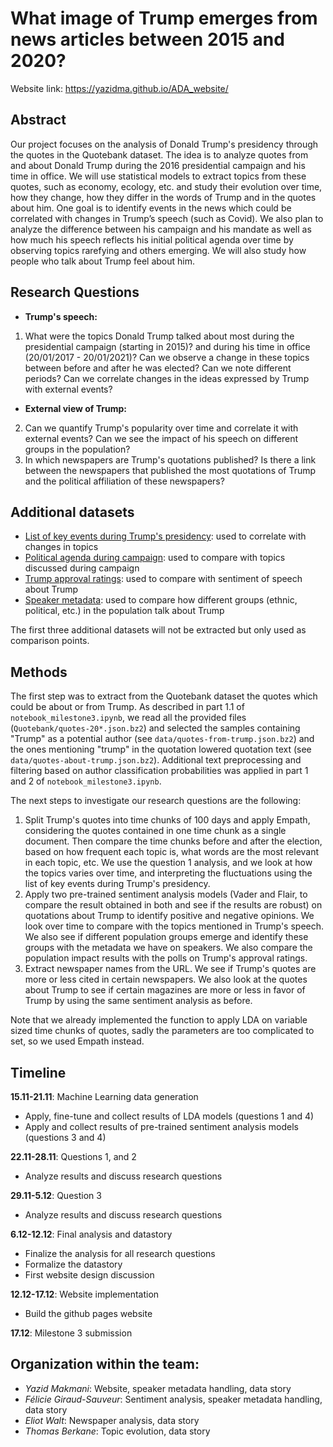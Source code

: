 # What image of Trump emerges from news articles between 2015 and 2020?

Website link: https://yazidma.github.io/ADA_website/

## Abstract

Our project focuses on the analysis of Donald Trump's presidency through the quotes in the Quotebank dataset. The idea is to analyze quotes from and about Donald Trump during the 2016 presidential campaign and his time in office. We will use statistical models to extract topics from these quotes, such as economy, ecology, etc. and study their evolution over time, how they change, how they differ in the words of Trump and in the quotes about him. One goal is to identify events in the news which could be correlated with changes in Trump’s speech (such as Covid). We also plan to analyze the difference between his campaign and his mandate as well as how much his speech reflects his initial political agenda over time by observing topics rarefying and others emerging. We will also study how people who talk about Trump feel about him.

## Research Questions
- **Trump's speech:**
1. What were the topics Donald Trump talked about most during the presidential campaign (starting in 2015)? and during his time in office (20/01/2017 - 20/01/2021)? Can we observe a change in these topics between before and after he was elected? Can we note different periods? Can we correlate changes in the ideas expressed by Trump with external events?  

- **External view of Trump:**
2. Can we quantify Trump's popularity over time and correlate it with external events? Can we see the impact of his speech on different groups in the population?
3. In which newspapers are Trump's quotations published? Is there a link between the newspapers that published the most quotations of Trump and the political affiliation of these newspapers?


## Additional datasets
- [List of key events during Trump's presidency](https://millercenter.org/president/trump/key-events): used to correlate with changes in topics
- [Political agenda during campaign](https://ballotpedia.org/Donald_Trump_presidential_campaign,_2020): used to compare with topics discussed during campaign
- [Trump approval ratings](https://projects.fivethirtyeight.com/trump-approval-ratings/): used to compare with sentiment of speech about Trump
- [Speaker metadata](https://drive.google.com/drive/folders/1VAFHacZFh0oxSxilgNByb1nlNsqznUf0): used to compare how different groups (ethnic, political, etc.) in the population talk about Trump

The first three additional datasets will not be extracted but only used as comparison points.

## Methods

The first step was to extract from the Quotebank dataset the quotes which could be about or from Trump. As described in part 1.1 of `notebook_milestone3.ipynb`, we read all the provided files (`Quotebank/quotes-20*.json.bz2`) and selected the samples containing "Trump" as a potential author (see `data/quotes-from-trump.json.bz2`) and the ones mentioning "trump" in the quotation lowered quotation text (see `data/quotes-about-trump.json.bz2`). Additional text preprocessing and filtering based on author classification probabilities was applied in part 1 and 2 of `notebook_milestone3.ipynb`.

The next steps to investigate our research questions are the following:

1. Split Trump's quotes into time chunks of 100 days and apply Empath, considering the quotes contained in one time chunk as a single document. Then compare the time chunks before and after the election, based on how frequent each topic is, what words are the most relevant in each topic, etc. We use the question 1 analysis, and we look at how the topics varies over time, and interpreting the fluctuations using the list of key events during Trump's presidency.
2. Apply two pre-trained sentiment analysis models (Vader and Flair, to compare the result obtained in both and see if the results are robust) on quotations about Trump to identify positive and negative opinions. We look over time to compare with the topics mentioned in Trump's speech. We also see if different population groups emerge and identify these groups with the metadata we have on speakers. We also compare the population impact results with the polls on Trump's approval ratings. 
3. Extract newspaper names from the URL. We see if Trump's quotes are more or less cited in certain newspapers. We also look at the quotes about Trump to see if certain magazines are more or less in favor of Trump by using the same sentiment analysis as before. 


Note that we already implemented the function to apply LDA on variable sized time chunks of quotes, sadly the parameters are too complicated to set, so we used Empath instead.

## Timeline

**15.11-21.11**: Machine Learning data generation

- Apply, fine-tune and collect results of LDA models (questions 1 and 4)
- Apply and collect results of pre-trained sentiment analysis models (questions 3 and 4)

**22.11-28.11**: Questions 1, and 2

- Analyze results and discuss research questions

**29.11-5.12**: Question 3

- Analyze results and discuss research questions

**6.12-12.12**: Final analysis and datastory

- Finalize the analysis for all research questions
- Formalize the datastory
- First website design discussion

**12.12-17.12**: Website implementation

- Build the github pages website

**17.12**: Milestone 3 submission

## Organization within the team:

- *Yazid Makmani*: Website, speaker metadata handling, data story
- *Félicie Giraud-Sauveur*: Sentiment analysis, speaker metadata handling, data story
- *Eliot Walt*: Newspaper analysis, data story
- *Thomas Berkane*: Topic evolution, data story
